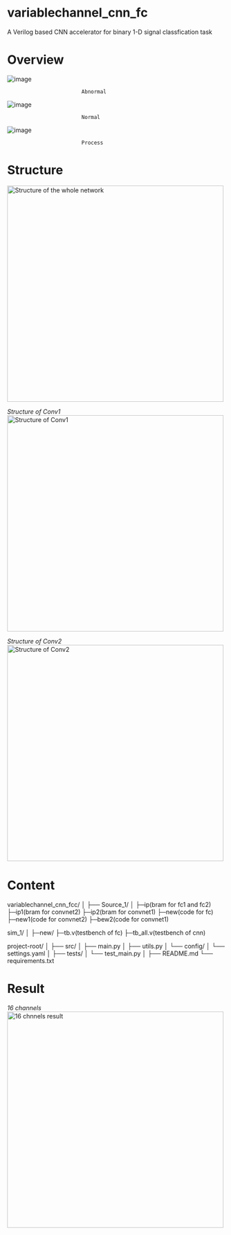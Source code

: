 # variablechannel_cnn_fc
  A Verilog based CNN accelerator for binary 1-D signal classfication task
# Overview

![image](https://github.com/user-attachments/assets/b995c34b-1d2c-4fe8-b803-105cf22cd7aa) 

                            Abnormal


![image](https://github.com/user-attachments/assets/cc3e1323-51dc-4f36-a592-ed38c7c0437c) 

                            Normal


![image](https://github.com/user-attachments/assets/d7a10792-17c2-4cad-975a-e9e76eb7206d)

                            Process

# Structure

<img src = "https://github.com/user-attachments/assets/7de69c55-7eb3-4b64-bbd1-27ef89b8720a" alt = "Structure of the whole network" width = "500"/>

*Structure of Conv1*
<img alt="Structure of Conv1" src="https://github.com/user-attachments/assets/7178b4c6-27ce-4eb1-96ba-ee9d16207702" width = "500"/>


*Structure of Conv2*
<img alt = "Structure of Conv2" src = "https://github.com/user-attachments/assets/9b1ed052-bc20-4fcf-8193-412f1f115edb" width = "500"/>

# Content

variablechannel_cnn_fcc/
│
├── Source_1/
    │
    ├─ip(bram for fc1 and fc2)
    ├─ip1(bram for convnet2)
    ├─ip2(bram for convnet1)
    ├─new(code for fc)
    ├─new1(code for convnet2)
    ├─bew2(code for convnet1)
    

sim_1/
│
├─new/
   ├─tb.v(testbench of fc)
   ├─tb_all.v(testbench of cnn)

project-root/
│
├── src/
│   ├── main.py
│   ├── utils.py
│   └── config/
│       └── settings.yaml
│
├── tests/
│   └── test_main.py
│
├── README.md
└── requirements.txt


# Result
*16 channels*
<img alt="16 chnnels result" src="https://github.com/user-attachments/assets/4a3dd5f6-3a5b-4fbd-9ea2-7b458d3b45c2" width = "500"/>











